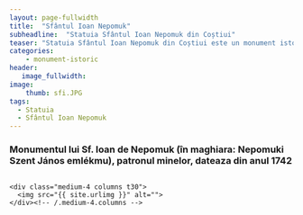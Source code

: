 ```yaml
---
layout: page-fullwidth
title:  "Sfântul Ioan Nepomuk"
subheadline:  "Statuia Sfântul Ioan Nepomuk din Coștiui"
teaser: "Statuia Sfântul Ioan Nepomuk din Coștiui este un monument istoric aflat pe teritoriul satului Coștiui comuna Rona de Sus."
categories:
    - monument-istoric
header:
   image_fullwidth: 
image:
    thumb: sfi.JPG  
tags:
  - Statuia
  - Sfântul Ioan Nepomuk
---
```

### Monumentul lui Sf. Ioan de Nepomuk (în maghiara: Nepomuki Szent János emlékmu), patronul minelor, dateaza din anul 1742
<div class="row">
    <div class="medium-8 columns t30">
    <img src="{{ site.urlimg }}" alt="">
    </div><!-- /.medium-8.columns -->

    <div class="medium-4 columns t30">
      <img src="{{ site.urlimg }}" alt="">
    </div><!-- /.medium-4.columns -->

</div><!-- /.row -->
